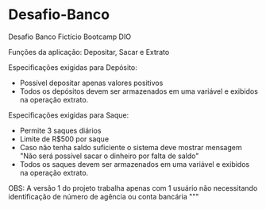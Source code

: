 # Desafio-Banco
 Desafio Banco Fictício Bootcamp DIO

Funções da aplicação: Depositar, Sacar e Extrato

Especificações exigidas para Depósito:
* Possível depositar apenas valores positivos
* Todos os depósitos devem ser armazenados em uma variável e exibidos na operação extrato.

Especificações exigidas para Saque:
* Permite 3 saques diários
* Limite de R$500 por saque
* Caso não tenha saldo suficiente o sistema deve mostrar mensagem "Não será possível sacar o dinheiro por falta de saldo"
* Todos os saques devem ser armazenados em uma variável e exibidos na operação extrato.

OBS: A versão 1 do projeto trabalha apenas com 1 usuário não necessitando identificação de número de agência ou
conta bancária
"""